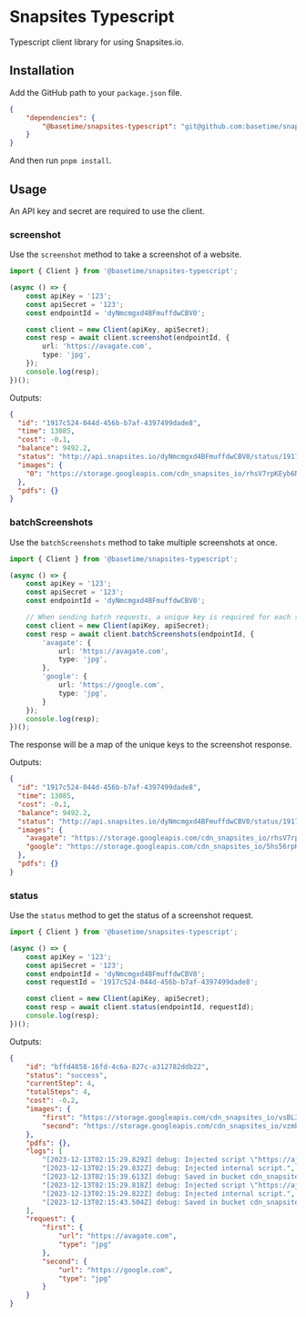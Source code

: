 Snapsites Typescript
====================
Typescript client library for using Snapsites.io.

## Installation
Add the GitHub path to your `package.json` file.
```json
{
    "dependencies": {
        "@basetime/snapsites-typescript": "git@github.com:basetime/snapsites-typescript.git"
    }
}
```

And then run `pnpm install`.

## Usage
An API key and secret are required to use the client.

### screenshot
Use the `screenshot` method to take a screenshot of a website.

```typescript
import { Client } from '@basetime/snapsites-typescript';

(async () => {
    const apiKey = '123';
    const apiSecret = '123';
    const endpointId = 'dyNmcmgxd4BFmuffdwCBV0';

    const client = new Client(apiKey, apiSecret);
    const resp = await client.screenshot(endpointId, {
        url: 'https://avagate.com',
        type: 'jpg',
    });
    console.log(resp);
})();
```

Outputs:

```json
{
  "id": "1917c524-044d-456b-b7af-4397499dade8",
  "time": 13085,
  "cost": -0.1,
  "balance": 9492.2,
  "status": "http://api.snapsites.io/dyNmcmgxd4BFmuffdwCBV0/status/1917c524-044d-456b-b7af-4397499dade8",
  "images": {
    "0": "https://storage.googleapis.com/cdn_snapsites_io/rhsV7rpKEyb6Ng1KxiDupA.jpeg"
  },
  "pdfs": {}
}
```

### batchScreenshots
Use the `batchScreenshots` method to take multiple screenshots at once.

```typescript
import { Client } from '@basetime/snapsites-typescript';

(async () => {
    const apiKey = '123';
    const apiSecret = '123';
    const endpointId = 'dyNmcmgxd4BFmuffdwCBV0';

    // When sending batch requests, a unique key is required for each scrape page.
    const client = new Client(apiKey, apiSecret);
    const resp = await client.batchScreenshots(endpointId, {
        'avagate': {
            url: 'https://avagate.com',
            type: 'jpg',
        },
        'google': {
            url: 'https://google.com',
            type: 'jpg',
        }
    });
    console.log(resp);
})();
```

The response will be a map of the unique keys to the screenshot response.

Outputs:

```json
{
  "id": "1917c524-044d-456b-b7af-4397499dade8",
  "time": 13085,
  "cost": -0.1,
  "balance": 9492.2,
  "status": "http://api.snapsites.io/dyNmcmgxd4BFmuffdwCBV0/status/1917c524-044d-456b-b7af-4397499dade8",
  "images": {
    "avagate": "https://storage.googleapis.com/cdn_snapsites_io/rhsV7rpKEyb6Ng1KxiDup3.jpeg",
    "google": "https://storage.googleapis.com/cdn_snapsites_io/5hs56rpKEyb6Ng1KxiDupA.jpeg"
  },
  "pdfs": {}
}
```

### status
Use the `status` method to get the status of a screenshot request.

```typescript
import { Client } from '@basetime/snapsites-typescript';

(async () => {
    const apiKey = '123';
    const apiSecret = '123';
    const endpointId = 'dyNmcmgxd4BFmuffdwCBV0';
    const requestId = '1917c524-044d-456b-b7af-4397499dade8';

    const client = new Client(apiKey, apiSecret);
    const resp = await client.status(endpointId, requestId);
    console.log(resp);
})();
```

Outputs:

```json
{
    "id": "bffd4858-16fd-4c6a-827c-a312782ddb22",
    "status": "success",
    "currentStep": 4,
    "totalSteps": 4,
    "cost": -0.2,
    "images": {
        "first": "https://storage.googleapis.com/cdn_snapsites_io/vsBL31sgW95SCv4fDYxSU2.jpeg",
        "second": "https://storage.googleapis.com/cdn_snapsites_io/vzmbLxv7vp6vkqnhcD1995.jpeg"
    },
    "pdfs": {},
    "logs": [
        "[2023-12-13T02:15:29.829Z] debug: Injected script \"https://ajax.googleapis.com/ajax/libs/jquery/1.8.2/jquery.min.js\".",
        "[2023-12-13T02:15:29.832Z] debug: Injected internal script.",
        "[2023-12-13T02:15:39.613Z] debug: Saved in bucket cdn_snapsites_io at https://storage.googleapis.com/cdn_snapsites_io/vsBL31sgW95SCv4fDYxSU2.jpeg",
        "[2023-12-13T02:15:29.818Z] debug: Injected script \"https://ajax.googleapis.com/ajax/libs/jquery/1.8.2/jquery.min.js\".",
        "[2023-12-13T02:15:29.822Z] debug: Injected internal script.",
        "[2023-12-13T02:15:43.504Z] debug: Saved in bucket cdn_snapsites_io at https://storage.googleapis.com/cdn_snapsites_io/vzmbLxv7vp6vkqnhcD1995.jpeg"
    ],
    "request": {
        "first": {
            "url": "https://avagate.com",
            "type": "jpg"
        },
        "second": {
            "url": "https://google.com",
            "type": "jpg"
        }
    }
}
```
